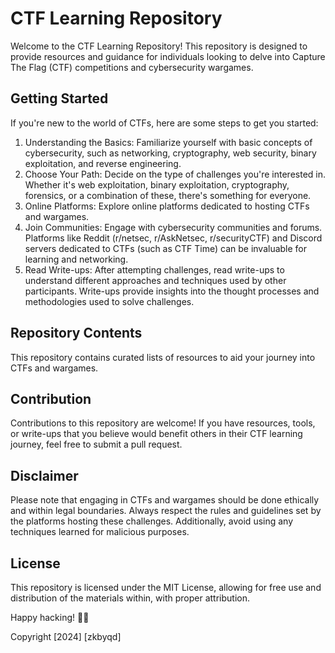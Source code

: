 # CTF Learning Repository
Welcome to the CTF Learning Repository! This repository is designed to provide resources and guidance for individuals looking to delve into Capture The Flag (CTF) competitions and cybersecurity wargames.

## Getting Started
If you're new to the world of CTFs, here are some steps to get you started:

1. Understanding the Basics: Familiarize yourself with basic concepts of cybersecurity, such as networking, cryptography, web security, binary exploitation, and reverse engineering.
2. Choose Your Path: Decide on the type of challenges you're interested in. Whether it's web exploitation, binary exploitation, cryptography, forensics, or a combination of these, there's something for everyone.
3. Online Platforms: Explore online platforms dedicated to hosting CTFs and wargames.
4. Join Communities: Engage with cybersecurity communities and forums. Platforms like Reddit (r/netsec, r/AskNetsec, r/securityCTF) and Discord servers dedicated to CTFs (such as CTF Time) can be invaluable for learning and networking.
5. Read Write-ups: After attempting challenges, read write-ups to understand different approaches and techniques used by other participants. Write-ups provide insights into the thought processes and methodologies used to solve challenges.

## Repository Contents
This repository contains curated lists of resources to aid your journey into CTFs and wargames.

## Contribution
Contributions to this repository are welcome! If you have resources, tools, or write-ups that you believe would benefit others in their CTF learning journey, feel free to submit a pull request.

## Disclaimer
Please note that engaging in CTFs and wargames should be done ethically and within legal boundaries. Always respect the rules and guidelines set by the platforms hosting these challenges. Additionally, avoid using any techniques learned for malicious purposes.

## License
This repository is licensed under the MIT License, allowing for free use and distribution of the materials within, with proper attribution.

Happy hacking! 🚀✨

Copyright [2024] [zkbyqd]
